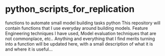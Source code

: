 # python_scripts_for_replication
functions to automate small model building tasks python
This repository will contain functions that I use everyday around building models.
Feature Engineering techniques I have used, Model evaluation techniques that are not commonplace, etc..
Anything and everything that I find merits turning into a function will be updated here, with a small description of what it is 
and where it is useful...
